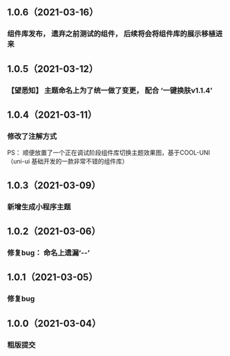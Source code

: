 ## 1.0.6（2021-03-16）
###  组件库发布， 遗弃之前测试的组件， 后续将会将组件库的展示移植进来
## 1.0.5（2021-03-12）
###  **【望悉知】** 主题命名上为了统一做了变更， 配合 ‘一键换肤v1.1.4’
## 1.0.4（2021-03-11）
### 修改了注解方式
PS： 顺便放置了一个正在调试阶段组件库切换主题效果图，基于COOL-UNI（uni-ui 基础开发的一款非常不错的组件库）
## 1.0.3（2021-03-09）
### 新增生成小程序主题
## 1.0.2（2021-03-06）
### 修复bug： 命名上遗漏‘--’
## 1.0.1（2021-03-05）
### 修复bug
## 1.0.0（2021-03-04）
### 粗版提交
